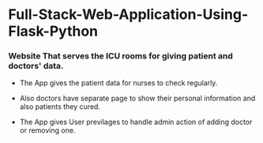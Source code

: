 # Full-Stack-Web-Application-Using-Flask-Python

### Website That serves the ICU rooms for giving patient and doctors' data.

- The App gives the patient data for nurses to check regularly.

- Also doctors have separate page to show their personal information and also patients they cured.

- The App gives User previlages to handle admin action of adding doctor or removing one.
